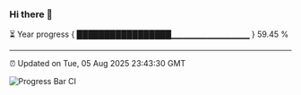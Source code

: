 ### Hi there 👋

⏳ Year progress { █████████████████▁▁▁▁▁▁▁▁▁▁▁▁▁ } 59.45 %

---

⏰ Updated on Tue, 05 Aug 2025 23:43:30 GMT

![Progress Bar CI](https://github.com/IshwaranRudhara/GIT-ACTION/workflows/Progress%20Bar%20CI/badge.svg)
